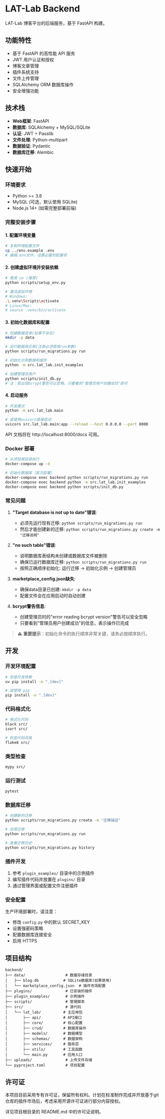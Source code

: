 # LAT-Lab Backend

LAT-Lab 博客平台的后端服务，基于 FastAPI 构建。

## 功能特性

- 基于 FastAPI 的高性能 API 服务
- JWT 用户认证和授权
- 博客文章管理
- 插件系统支持
- 文件上传管理
- SQLAlchemy ORM 数据库操作
- 安全增强功能

## 技术栈

- **Web框架**: FastAPI
- **数据库**: SQLAlchemy + MySQL/SQLite
- **认证**: JWT + Passlib
- **文件处理**: Python-multipart
- **数据验证**: Pydantic
- **数据库迁移**: Alembic

## 快速开始

### 环境要求

- Python >= 3.8
- MySQL (可选，默认使用 SQLite)
- Node.js 14+ (如需完整部署前端)

### 完整安装步骤

#### 1. 配置环境变量
```bash
# 复制环境配置文件
cp ../env.example .env
# 编辑.env文件，设置必要的配置项
```

#### 2. 创建虚拟环境并安装依赖
```bash
# 使用 uv (推荐)
python scripts/setup_env.py

# 激活虚拟环境
# Windows:
.\.venv\Scripts\activate
# Linux/Mac:
# source .venv/bin/activate
```

#### 3. 初始化数据库和配置
```bash
# 创建数据目录(如果不存在)
mkdir -p data

# 运行数据库迁移(注意必须使用run参数)
python scripts/run_migrations.py run

# 初始化示例数据和插件
python -m src.lat_lab.init_examples

# 创建管理员用户
python scripts/init_db.py
# 注：若出现bcrypt警告可以忽略，只要看到"管理员用户创建成功"即可
```

#### 4. 启动服务
```bash
# 开发模式
python -m src.lat_lab.main

# 或使用uvicorn直接启动
uvicorn src.lat_lab.main:app --reload --host 0.0.0.0 --port 8000
```

API 文档将在 http://localhost:8000/docs 可用。

### Docker 部署

```bash
# 从项目根目录执行
docker-compose up -d

# 初始化数据库（首次部署）
docker-compose exec backend python scripts/run_migrations.py run
docker-compose exec backend python -m src.lat_lab.init_examples
docker-compose exec backend python scripts/init_db.py
```

### 常见问题

1. **"Target database is not up to date"错误**:
   - 必须先运行现有迁移: `python scripts/run_migrations.py run`
   - 然后才能创建新的迁移: `python scripts/run_migrations.py create -m "迁移说明"`

2. **"no such table"错误**:
   - 说明数据库表结构未创建或数据库文件被删除
   - 确保已运行数据库迁移: `python scripts/run_migrations.py run`
   - 按照正确顺序初始化: 运行迁移 → 初始化示例 → 创建管理员

3. **marketplace_config.json缺失**:
   - 确保data目录已创建: `mkdir -p data`
   - 配置文件会在应用启动时自动创建

4. **bcrypt警告信息**:
   - 创建管理员时的"error reading bcrypt version"警告可以安全忽略
   - 只要看到"管理员用户创建成功"的信息，表示操作已完成

> ⚠️ **重要提示**：初始化命令的执行顺序非常关键，请务必按顺序执行。

## 开发

### 开发环境配置

```bash
# 安装开发依赖
uv pip install -e ".[dev]"

# 或使用 pip
pip install -e ".[dev]"
```

### 代码格式化

```bash
# 格式化代码
black src/
isort src/

# 检查代码风格
flake8 src/
```

### 类型检查

```bash
mypy src/
```

### 运行测试

```bash
pytest
```

### 数据库迁移

```bash
# 创建新的迁移
python scripts/run_migrations.py create -m "迁移描述"

# 应用迁移
python scripts/run_migrations.py run

# 查看迁移历史
python scripts/run_migrations.py history
```

### 插件开发

1. 参考 `plugin_examples/` 目录中的示例插件
2. 编写插件代码并放置在 `plugins/` 目录
3. 通过管理界面或配置文件注册插件

### 安全配置

生产环境部署时，请注意：
- 修改 `config.py` 中的默认 SECRET_KEY
- 设置强密码策略
- 配置数据库连接安全
- 启用 HTTPS

## 项目结构

```
backend/
├── data/                  # 数据存储目录
│   ├── blog.db           # SQLite数据库(如果使用)
│   └── marketplace_config.json  # 插件市场配置
├── plugins/               # 已安装的插件
├── plugin_examples/       # 示例插件
├── scripts/               # 管理脚本
├── src/                   # 源代码
│   └── lat_lab/          # 主应用包
│       ├── api/          # API接口
│       ├── core/         # 核心配置
│       ├── crud/         # 数据库操作
│       ├── models/       # 数据模型
│       ├── schemas/      # 数据架构
│       ├── services/     # 服务层
│       ├── utils/        # 工具函数
│       └── main.py       # 应用入口
├── uploads/               # 上传文件存储
└── pyproject.toml         # 项目配置
```

## 许可证

本项目目前采用专有许可证，保留所有权利。计划在标准制作完成并开放基于git仓库的插件市场后，考虑采用开源许可证进行部分内容授权。

详见项目根目录的 README.md 中的许可证说明。
